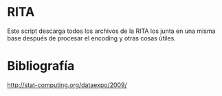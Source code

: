 RITA
===========

Este script descarga todos los archivos de la RITA
los junta en una misma base después de procesar el encoding y otras cosas útiles.


Bibliografía
===========
http://stat-computing.org/dataexpo/2009/

